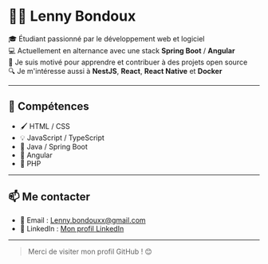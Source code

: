 # 👨‍🎓 Lenny Bondoux

🎓 Étudiant passionné par le développement web et logiciel  
💻 Actuellement en alternance avec une stack **Spring Boot** / **Angular**  
🚀 Je suis motivé pour apprendre et contribuer à des projets open source  
🔍 Je m'intéresse aussi à **NestJS**, **React**, **React Native** et **Docker**

---

## 🔧 Compétences

- 🖌️ HTML / CSS  
- 💡 JavaScript / TypeScript  
- 🧠 Java / Spring Boot  
- 🎨 Angular  
- 🔧 PHP  

---

## 📫 Me contacter

- 📧 Email : [Lenny.bondouxx@gmail.com](mailto:Lenny.bondouxx@gmail.com)  
- 💼 LinkedIn : [Mon profil LinkedIn](https://www.linkedin.com/in/lennybondoux/)

---

> Merci de visiter mon profil GitHub ! 😊

